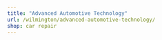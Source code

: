 ```yaml
---
title: "Advanced Automotive Technology"
url: /wilmington/advanced-automotive-technology/
shop: car repair
---
```

